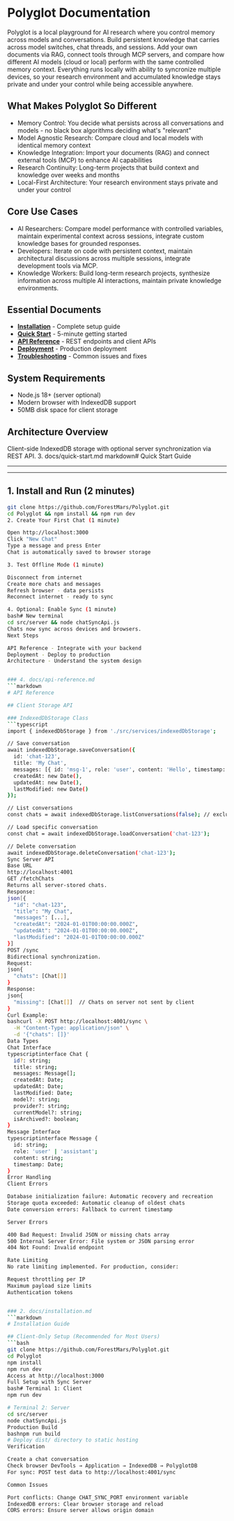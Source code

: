 # Polyglot Documentation

Polyglot is a local playground for AI research where you control memory across models and conversations.
Build persistent knowledge that carries across model switches, chat threads, and sessions. Add your own documents via RAG, connect tools through MCP servers, and compare how different AI models (cloud or local) perform with the same controlled memory context. Everything runs locally with ability to syncronize multiple devices, so your research environment and accumulated knowledge stays private and under your control while being accessible anywhere.

## What Makes Polyglot So Different

- Memory Control: You decide what persists across all conversations and models - no black box algorithms deciding what's "relevant"
- Model Agnostic Research: Compare cloud and local models with identical memory context
- Knowledge Integration: Import your documents (RAG) and connect external tools (MCP) to enhance AI capabilities
- Research Continuity: Long-term projects that build context and knowledge over weeks and months
- Local-First Architecture: Your research environment stays private and under your control

## Core Use Cases
- AI Researchers: Compare model performance with controlled variables, maintain experimental context across sessions, integrate custom knowledge bases for grounded responses.
- Developers: Iterate on code with persistent context, maintain architectural discussions across multiple sessions, integrate development tools via MCP.
- Knowledge Workers: Build long-term research projects, synthesize information across multiple AI interactions, maintain private knowledge environments.

## Essential Documents
- **[Installation](installation.md)** - Complete setup guide
- **[Quick Start](quick-start.md)** - 5-minute getting started
- **[API Reference](api-reference.md)** - REST endpoints and client APIs
- **[Deployment](deployment.md)** - Production deployment
- **[Troubleshooting](troubleshooting.md)** - Common issues and fixes

## System Requirements
- Node.js 18+ (server optional)
- Modern browser with IndexedDB support
- 50MB disk space for client storage

## Architecture Overview
Client-side IndexedDB storage with optional server synchronization via REST API.
3. docs/quick-start.md
markdown# Quick Start Guide

---
---

## 1. Install and Run (2 minutes)
```bash
git clone https://github.com/ForestMars/Polyglot.git
cd Polyglot && npm install && npm run dev
2. Create Your First Chat (1 minute)

Open http://localhost:3000
Click "New Chat"
Type a message and press Enter
Chat is automatically saved to browser storage

3. Test Offline Mode (1 minute)

Disconnect from internet
Create more chats and messages
Refresh browser - data persists
Reconnect internet - ready to sync

4. Optional: Enable Sync (1 minute)
bash# New terminal
cd src/server && node chatSyncApi.js
Chats now sync across devices and browsers.
Next Steps

API Reference - Integrate with your backend
Deployment - Deploy to production
Architecture - Understand the system design


### 4. docs/api-reference.md
```markdown
# API Reference

## Client Storage API

### IndexedDbStorage Class
```typescript
import { indexedDbStorage } from './src/services/indexedDbStorage';

// Save conversation
await indexedDbStorage.saveConversation({
  id: 'chat-123',
  title: 'My Chat',
  messages: [{ id: 'msg-1', role: 'user', content: 'Hello', timestamp: new Date() }],
  createdAt: new Date(),
  updatedAt: new Date(),
  lastModified: new Date()
});

// List conversations
const chats = await indexedDbStorage.listConversations(false); // excludeArchived

// Load specific conversation
const chat = await indexedDbStorage.loadConversation('chat-123');

// Delete conversation
await indexedDbStorage.deleteConversation('chat-123');
Sync Server API
Base URL
http://localhost:4001
GET /fetchChats
Returns all server-stored chats.
Response:
json[{
  "id": "chat-123",
  "title": "My Chat",
  "messages": [...],
  "createdAt": "2024-01-01T00:00:00.000Z",
  "updatedAt": "2024-01-01T00:00:00.000Z",
  "lastModified": "2024-01-01T00:00:00.000Z"
}]
POST /sync
Bidirectional synchronization.
Request:
json{
  "chats": [Chat[]]
}
Response:
json{
  "missing": [Chat[]]  // Chats on server not sent by client
}
Curl Example:
bashcurl -X POST http://localhost:4001/sync \
  -H "Content-Type: application/json" \
  -d '{"chats": []}'
Data Types
Chat Interface
typescriptinterface Chat {
  id?: string;
  title: string;
  messages: Message[];
  createdAt: Date;
  updatedAt: Date;
  lastModified: Date;
  model?: string;
  provider?: string;
  currentModel?: string;
  isArchived?: boolean;
}
Message Interface
typescriptinterface Message {
  id: string;
  role: 'user' | 'assistant';
  content: string;
  timestamp: Date;
}
Error Handling
Client Errors

Database initialization failure: Automatic recovery and recreation
Storage quota exceeded: Automatic cleanup of oldest chats
Date conversion errors: Fallback to current timestamp

Server Errors

400 Bad Request: Invalid JSON or missing chats array
500 Internal Server Error: File system or JSON parsing error
404 Not Found: Invalid endpoint

Rate Limiting
No rate limiting implemented. For production, consider:

Request throttling per IP
Maximum payload size limits
Authentication tokens


### 2. docs/installation.md
```markdown
# Installation Guide

## Client-Only Setup (Recommended for Most Users)
```bash
git clone https://github.com/ForestMars/Polyglot.git
cd Polyglot
npm install
npm run dev
Access at http://localhost:3000
Full Setup with Sync Server
bash# Terminal 1: Client
npm run dev

# Terminal 2: Server
cd src/server
node chatSyncApi.js
Production Build
bashnpm run build
# Deploy dist/ directory to static hosting
Verification

Create a chat conversation
Check browser DevTools → Application → IndexedDB → PolyglotDB
For sync: POST test data to http://localhost:4001/sync

Common Issues

Port conflicts: Change CHAT_SYNC_PORT environment variable
IndexedDB errors: Clear browser storage and reload
CORS errors: Ensure server allows origin domain
